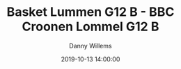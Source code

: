 ---
layout: album
title: Basket Lummen G12 B - BBC Croonen Lommel G12 B
description: Competitie wedstrijd tussen Basket Lummen G12 B en BBC Croonen Lommel G12 B.
date: 2019-10-13 14:00:00
cover: /albums/2019-10-13-Basket-Lummen-G12B-BBC-Croonen-Lommel-G12C/thumbnails/DSC_0373.jpg
author: Danny Willems
archived: true
pagination: 
  enabled: true
  images: true
  imageLayout: image
  itemsPerPage: 64
---